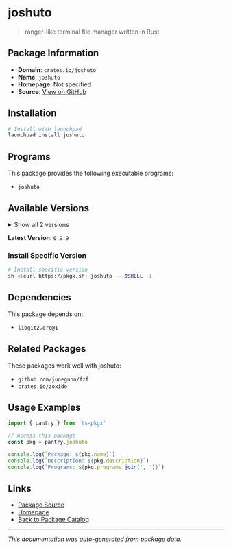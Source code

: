 # joshuto

> ranger-like terminal file manager written in Rust

## Package Information

- **Domain**: `crates.io/joshuto`
- **Name**: `joshuto`
- **Homepage**: Not specified
- **Source**: [View on GitHub](https://github.com/pkgxdev/pantry/tree/main/projects/crates.io/joshuto/package.yml)

## Installation

```bash
# Install with launchpad
launchpad install joshuto
```

## Programs

This package provides the following executable programs:

- `joshuto`

## Available Versions

<details>
<summary>Show all 2 versions</summary>

- `0.9.9`, `0.9.8`

</details>

**Latest Version**: `0.9.9`

### Install Specific Version

```bash
# Install specific version
sh <(curl https://pkgx.sh) joshuto -- $SHELL -i
```

## Dependencies

This package depends on:

- `libgit2.org@1`

## Related Packages

These packages work well with joshuto:

- `github.com/junegunn/fzf`
- `crates.io/zoxide`

## Usage Examples

```typescript
import { pantry } from 'ts-pkgx'

// Access this package
const pkg = pantry.joshuto

console.log(`Package: ${pkg.name}`)
console.log(`Description: ${pkg.description}`)
console.log(`Programs: ${pkg.programs.join(', ')}`)
```

## Links

- [Package Source](https://github.com/pkgxdev/pantry/tree/main/projects/crates.io/joshuto/package.yml)
- [Homepage](#)
- [Back to Package Catalog](../../../package-catalog.md)

---

*This documentation was auto-generated from package data.*
